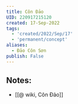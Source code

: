 ```yaml
---
title: Côn Đảo
UID: 220917215120
created: 17-Sep-2022
tags:
  - 'created/2022/Sep/17'
  - 'permanent/concept'
aliases:
  - Đảo Côn Sơn
publish: False
---
```

## Notes:

- [[@ wiki, Côn Đảo]]



